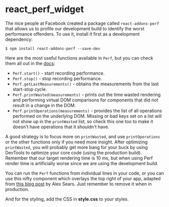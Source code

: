 # react_perf_widget

The nice people at Facebook created a package called `react-addons-perf` that allows us to profile our development build to identify the worst performance offenders. To use it, install it first as a development dependency:

```language-bash
$ npm install react-addons-perf --save-dev
```

Here are the most useful functions available in `Perf`, but you can check them all out in the [docs](https://facebook.github.io/react/docs/perf.html):

- `Perf.start()` - start recording performance.
- `Perf.stop()` - stop recording performance.
- `Perf.getLastMeasurements()` - obtains the measurements from the last start-stop cycle.
- `Perf.printWasted(measurements)` - prints out the time wasted rendering and performing virtual DOM comparisons for components that did not result in a change in the DOM.
- `Perf.printOperations(measurements)` - provides the list of all operations performed on the underlying DOM. Missing or bad keys set on a list will not show up in the `printWasted` list, so check this one too to make it doesn't have operations that it shouldn't have.

A good strategy is to focus more on `printWasted`, and use `printOperations` or the other functions only if you need more insight. After optimizing `printWasted`, you will probably get more bang for your buck by using DevTools to optimize your core code (using the production build). Remember that our target rendering time is 10 ms, but when using Perf render time is artificially worse since we are using the development build.

You can run the `Perf` functions from individual lines in your code, or you can use this nifty component which overlays the top right of your app, adapted from [this blog post](https://auth0.com/blog/optimizing-react/) by Alex Sears. Just remember to remove it when in production.

And for the styling, add the CSS in **style.css** to your styles.
